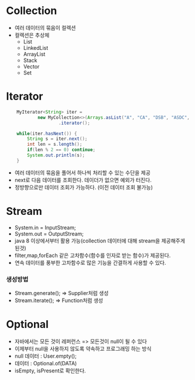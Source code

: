 # Collection

- 여러 데이터의 묶음이 컬렉션
- 컬렉션은 추상체
  - List
  - LinkedList
  - ArrayList
  - Stack
  - Vector
  - Set

# Iterator

```java
    MyIterator<String> iter =
            new MyCollection<>(Arrays.asList("A", "CA", "DSB", "ASDC", "ASDFE"))
                    .iterator();

    while(iter.hasNext()) {
        String s = iter.next();
        int len = s.length();
        if(len % 2 == 0) continue;
        System.out.println(s);
    }
```
- 여러 데이터의 묶음을 풀어서 하나씩 처리할 수 있는 수단을 제공
- next로 다음 데이터를 조회한다. 데이더가 없으면 예외가 터진다. 
- 정방향으로만 데이터 조회가 가능하다. (이전 데이터 조회 불가능)

# Stream

- System.in = InputStream;
- System.out = OutputStream; 
- java 8 이상에서부터 활용 가능(collection 데이터에 대해 stream을 제공해주게 된것)
- filter,map,forEach 같은 고차함수(함수를 인자로 받는 함수)가 제공된다.
- 연속 데이터를 풍부한 고차함수로 많은 기능을 간결하게 사용할 수 있다.

### 생성방법
- Stream.generate(); => Supplier처럼 생성 
- Stream.iterate(); => Function처럼 생성

# Optional
- 자바에서는 모든 것이 레퍼런스 => 모든것이 null이 될 수 있다
- 이제부터 null을 사용하지 않도록 약속하고 프로그래밍 하는 방식
- null 데이터 : User.empty();
- 데이터 : Optional.of(DATA)
- isEmpty, isPresent로 확인한다. 
